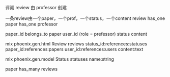 评阅
review 由 professor 创建

一条review由一个paper，一个prof，一个status，一个content
review
has_one paper
has_one professor

paper_id belongs_to paper
user_id (role = prefessor)
status
content

mix phoenix.gen.html Review reviews status_id:references:statuses paper_id:references:papers user_id:references:users content:text

mix phoenix.gen.model Status statuses name:string

paper has_many reviews
